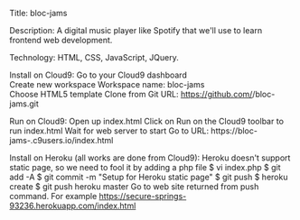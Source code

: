 

Title:  bloc-jams

Description:  A digital music player like Spotify that we'll use to learn frontend web development. 

Technology:  HTML, CSS, JavaScript, JQuery.

Install on Cloud9:
  Go to your Cloud9 dashboard  
  Create new workspace
    Workspace name:  bloc-jams  
    Choose HTML5 template
    Clone from Git URL: https://github.com/<c9username>/bloc-jams.git

Run on Cloud9:
  Open up index.html
  Click on Run on the Cloud9 toolbar to run index.html
  Wait for web server to start
  Go to URL: https://bloc-jams-<c9username>.c9users.io/index.html

Install on Heroku (all works are done from Cloud9):
  Heroku doesn't support static page, so we need to fool it by adding a php file
  $ vi index.php 
    <?php header( 'Location: /index.html' ) ;  ?>
  $ git add -A
  $ git commit -m "Setup for Heroku static page"
  $ git push
  $ heroku create
  $ git push heroku master
  Go to web site returned from push command.  For example
     https://secure-springs-93236.herokuapp.com/index.html

  	

